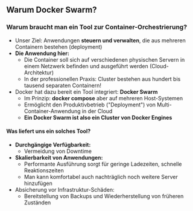 ## Warum Docker Swarm?

###  Warum braucht man ein Tool zur Container-Orchestrierung?

* Unser Ziel: Anwendungen **steuern und verwalten**, die aus mehreren
Containern bestehen (deployment)
* **Die Anwendung hier:**
  * Die Container soll sich auf verschiedenen physischen Servern in einem
  Netzwerk befinden und ausgeführt werden (Cloud-Architektur)
  * In der professionellen Praxis: Cluster bestehen aus hundert bis tausend
  separaten Containern!
* Docker hat dazu bereit ein Tool integriert: **Docker Swarm**
  * Im Prinzip: **docker compose** aber auf mehreren Host-Systemen
  * Ermöglicht den Produktivbetrieb ("Deployment") von Multi-Container-Anwendung
  in der Cloud
  * **Ein Docker Swarm ist also ein Cluster von Docker Engines**

#### Was liefert uns ein solches Tool?

* **Durchgängige Verfügbarkeit:**
  * Vermeidung von Downtime
* **Skalierbarkeit von Anwendungen:**
  * Performante Ausführung sorgt für geringe Ladezeiten, schnelle Reaktionszeiten
  * Man kann komfortabel auch nachträglich noch weitere Server hinzufügen
* Absicherung vor Infrastruktur-Schäden:
  * Bereitstellung von Backups und Wiederherstellung von früheren Zuständen